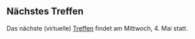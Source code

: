 ## Nächstes Treffen
Das nächste (virtuelle) [Treffen](/Treffen/Termine/05_2022/) findet am Mittwoch, 4. Mai statt.
